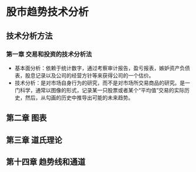 # 股市趋势技术分析

## 技术分析方法

### 第一章 交易和投资的技术分析法

- 基本面分析：依赖于统计数字，通过考察审计报告，盈亏报表，嫉妒资产负债表，股息记录以及公司的经营方针等来获得公司的一个估价。
- 技术分析：是对市场自身行为的研究，而不是对市场所交易商品的研究。是一门科学，通常以图像的形式，记录某一只股票或者某个“平均值”交易的实际历史，然后，从勾画的历史中推导出可能的未来趋势。



## 第二章 图表





## 第三章 道氏理论





## 第十四章 趋势线和通道

